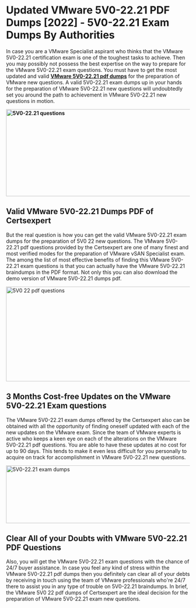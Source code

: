 <h1><strong>Updated VMware 5V0-22.21 PDF Dumps [2022] - 5V0-22.21 Exam Dumps By Authorities&nbsp;</strong></h1>
<p><span style="font-weight: 400;">In case you are a VMware Specialist aspirant who thinks that the VMware 5V0-22.21 certification exam is one of the toughest tasks to achieve. Then you may possibly not possess the best expertise on the way to prepare for the VMware 5V0-22.21 exam questions. You must have to get the most updated and valid <strong><a href="https://www.certsexpert.com/5V0-22.21-pdf-questions.html">VMware 5V0-22.21 pdf dumps</a></strong> for the preparation of VMware new questions. A valid  5V0-22.21 exam dumps up in your hands for the preparation of VMware 5V0-22.21 new questions will undoubtedly set you around the path to achievement in VMware 5V0-22.21 new questions in motion.</span></p>
<p><span style="font-weight: 400;"><strong><img style="display: block; margin-left: auto; margin-right: auto;" src="https://i.ibb.co/QXh983F/73475278-2429792180625311-4586132736837681152-n.jpg" alt="5V0-22.21 questions" width="632" height="238" /></strong></span></p>
<h2><strong>Valid VMware 5V0-22.21 Dumps PDF of Certsexpert</strong></h2>
<p><span style="font-weight: 400;">But the real question is how you can get the valid VMware 5V0-22.21 exam dumps for the preparation of 5V0 22 new questions. The VMware 5V0-22.21 pdf questions provided by the Certsexpert are one of many finest and most verified modes for the preparation of VMware vSAN Specialist exam. The among the list of most effective benefits of finding this VMware 5V0-22.21 exam questions is that you can actually have the VMware 5V0-22.21 braindumps in the PDF format. Not only this you can also download the demo version of VMware 5V0-22.21 dumps pdf.</span></p>
<p><span style="font-weight: 400;"><img style="display: block; margin-left: auto; margin-right: auto;" src="https://i.ibb.co/Jd8hN2L/76714008-3182067705200142-8735104740007870464-n.jpg" alt="5V0 22 pdf questions" width="701" height="259" /></span></p>
<h2><strong>3 Months Cost-free Updates on the VMware 5V0-22.21 Exam questions</strong></h2>
<p><span style="font-weight: 400;">The VMware 5V0-22.21 exam dumps offered by the Certsexpert also can be obtained with all the opportunity of finding oneself updated with each of the new updates on the VMware exam. Since the team of VMware experts is active who keeps a keen eye on each of the alterations on the VMware 5V0-22.21 pdf questions. You are able to have these updates at no cost for up to 90 days. This tends to make it even less difficult for you personally to acquire on track for accomplishment in VMware 5V0-22.21 new questions.</span></p>
<p><span style="font-weight: 400;"><a href="https://www.certsexpert.com/5V0-22.21-pdf-questions.html"><img style="display: block; margin-left: auto; margin-right: auto;" src="https://i.ibb.co/TMnKrkJ/75398236-424489711531572-5064688549987614720-n.jpg" alt="5V0-22.21 exam dumps" width="714" height="158" /></a></span></p>
<h2><strong>Clear All of your Doubts with VMware 5V0-22.21 PDF Questions</strong></h2>
<p>Also, you will get the VMware 5V0-22.21 exam questions with the chance of 24/7 buyer assistance. In case you feel any kind of stress within the VMware 5V0-22.21 pdf dumps then you definitely can clear all of your debts by receiving in touch using the team of VMware professionals who're 24/7 there to assist you in any type of trouble on  5V0-22.21 braindumps. In brief, the VMware 5V0 22 pdf dumps of Certsexpert are the ideal decision for the preparation of VMware 5V0-22.21 exam new questions.</p>
